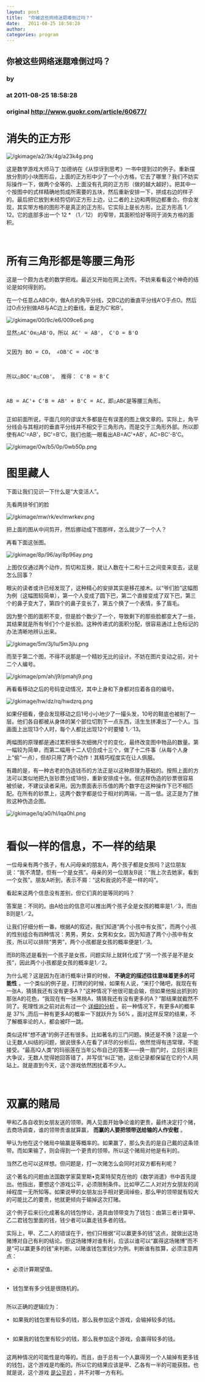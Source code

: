 ```yaml
---
layout: post
title:  "你被这些网络迷题难倒过吗？"
date:   2011-08-25 18:58:28
author: 
categories: program
---
```


## 你被这些网络迷题难倒过吗？
### by 
### at 2011-08-25 18:58:28
### original <http://www.guokr.com/article/60677/>

<div>
<div>
<h1>消失的正方形</h1>
<img alt="/gkimage/a2/3k/4g/a23k4g.png" src="http://www.guokr.com/gkimage/a2/3k/4g/a23k4g.png">
<p>这是数学游戏大师马丁·加德纳在《从惊讶到思考》一书中提到过的例子。重新摆放分割的小块图形后，上面的正方形中少了一个小方格，它去了哪里？我们不妨实际操作一下，做两个全等的、上面没有孔洞的正方形（做的越大越好）。把其中一个按图中的式样精确地剪成所需要的五块，然后重新安排一下，拼成右边的样子的。最后把它放到未经剪切的正方形上边，让二者的上边和两侧边都重合。你会发现，其实带方格的图形不是真正的正方形。它实际上是长方形，比正方形高 1／12。它的底部多出一个 12 * （1／12） 的窄带，其面积恰好等同于消失方格的面积。</p>
<div>
<div><br></div>
</div>
</div>
<div>
<h1>所有三角形都是等腰三角形</h1>
<p>这是一个颇为古老的数学把戏。最近又开始在网上流传。不妨来看看这个神奇的结论是如何得到的。</p>
<p>在一个任意△ABC中，做A点的角平分线，交BC边的垂直平分线A'O于点O。然后过O点分别做AB与AC边上的垂线，垂足为C'和B'。</p>
<img alt="/gkimage/00/9c/e6/009ce6.png" src="http://www.guokr.com/gkimage/00/9c/e6/009ce6.png">
<pre>
显然△AC'O≌△AB'O，所以 AC' = AB'， C'O = B'O

又因为 BO = CO， ∠OB'C = ∠OC'B

所以△BOC'≌△COB'。  推得： C'B = B'C

AB = AC'+ C'B = AB' + B'C = AC，即△ABC是等腰三角形。
</pre>
<p>正如前面所说，平面几何的谬误大多都是在有误差的图上做文章的。实际上，角平分线会与其相对的垂直平分线并不相交于三角形内，而是交于三角形外部。所以即使有AC'=AB'，BC'=B'C，我们也能一眼看出AB=AC'+AB'，AC=BC'-B'C。</p>
<img alt="/gkimage/0w/b5/0p/0wb50p.png" src="http://www.guokr.com/gkimage/0w/b5/0p/0wb50p.png">
</div>
<div>
<h1>图里藏人</h1>
<p>下面让我们见识一下什么是“大变活人”。</p>
<p>先看两排爷们的脸</p>
<img alt="/gkimage/mw/rk/ev/mwrkev.png" src="http://www.guokr.com/gkimage/mw/rk/ev/mwrkev.png">
<p>把上面的图从中间剪开，然后挪动成下图那样，怎么就少了一个人？</p>
<p>再看下面这张图。</p>
<img alt="/gkimage/8p/96/ay/8p96ay.png" src="http://www.guokr.com/gkimage/8p/96/ay/8p96ay.png">
<p>上图仅仅通过两个动作，剪切和互换，就让人数在十二和十三之间变来变去，这是怎么回事？</p>
<p>眼尖的读者或许已经发现了，这种精心的安排其实是移花接木。以“爷们脸”这幅图为例（这幅图较简单），第一个人变成了圆下巴，第二个直接变成了双下巴，第三个的鼻子变大了，第四个的鼻子变长了，第五个换了一个表情，多了眉毛。</p>
<p>因为整个图的面积不变，但是脸个数少了一个，导致剩下的那些脸都变大了一些，其结果就是所有爷们个个是长脸。这种传递式的面积分配，很容易通过上色标记的办法清晰地辨认出来。</p>
<img alt="/gkimage/5m/3j/lu/5m3jlu.png" src="http://www.guokr.com/gkimage/5m/3j/lu/5m3jlu.png">
<p>而至于第二个图，不得不说那是一个精妙无比的设计。不妨在图片变动之前，对十二个人编号。</p>
<img alt="/gkimage/pm/ah/j9/pmahj9.png" src="http://www.guokr.com/gkimage/pm/ah/j9/pmahj9.png">
<p>再看看移动之后的号码变动情况，其中上身和下身都对应着各自的编号。</p>
<img alt="/gkimage/hw/dz/rq/hwdzrq.png" src="http://www.guokr.com/gkimage/hw/dz/rq/hwdzrq.png">
<p>如果仔细看，便会发现移动之后1号小小地少了一撮头发，10号的鞋底也被削了一层。他们各自都被从身体的某个部位切割下一点东西，活生生拼凑出了一个人。当画面上出现13个人时，每个人都比出现12个时要矮 1／13。</p>
<p>两幅图的原理都是通过累积很多次细微尺寸的变化，最终改变图中物品的数量。第一幅较为简单，而第二幅用十二人切合成十三个，做了十二件事（从每个人身上“偷”一点），但却只用了两个动作！其精巧程度实在让人佩服。</p>
<p>有趣的是，有一种古老的伪造钱币的方法正是以这种原理为基础的。按照上面的方法可以类似地把九张钞票分成18份，重新安排成十张。但这样伪造的钞票很容易被侦破，不建议读者采用。因为票面表示币值的两个数字在这种操作下已不相匹配。在所有的钞票上，这两个数字都是位于相对的两端，一高一低。这正是为了挫败这种伪造企图。</p>
<img alt="/gkimage/lq/a0/hl/lqa0hl.png" src="http://www.guokr.com/gkimage/lq/a0/hl/lqa0hl.png">
<div>
<div><br></div>
</div>
</div>
<div>
<h1>看似一样的信息，不一样的结果</h1>
<p>一位母亲有两个孩子，有人问母亲的朋友A，两个孩子都是女孩吗？这位朋友说：“我不清楚，但有一个是女孩”。母亲的另一位朋友B说：“我上次去她家，看到一个女孩”。朋友A听到，表示不屑：“这和我说的不是一样的吗”。</p>
<p>看起来这两个信息没有差别，但它们真的是等同的吗？</p>
<p>答案是：不同的。由A给出的信息可以推出两个孩子全是女孩的概率是1／3，而由B则是1／2。</p>
<p>让我们仔细分析一番。根据A的叙述，我们知道“两个小孩中有女孩”，而两个小孩的性别组合有四种情况：男男，男女，女男和女女。因为知道了两个小孩中有女孩，所以可以排除“男男”，两个小孩都是女孩的概率便是1／3。</p>
<p>而B的陈述是看到一个孩子是女孩，问题实际上就转化成了“另一个孩子是不是女孩”，因此两个小孩都是女孩的概率是1／2。</p>
<p>为什么呢？这是因为在进行概率计算的时候， <strong>不确定的描述往往意味着更多的可能性</strong> 。一个类似的例子是，打牌的的时候，如果有人说，“来打个赌吧，我现在有一张A，猜猜我还有没有更多A？”这种情况下他很可能会输，但如果他报出抓到的那张A的花色，“我现在有一张黑桃A，猜猜我还有没有更多的A？”那结果就截然不同了。死理性派之前对此有过一个 <a href="http://www.guokr.com/article/33711/">详细的分析</a>  。前一种情况下，有更多A的概率是 37% ,而后一种有更多A的概率一下就跃升为 56% 。面对这样反常的结果，不了解概率论的人，都会被吓一跳。</p>
<p>类似这样“想不通”的例子还有很多。比如著名的三门问题。换还是不换？这是一个让无数人纠结的问题，据说很多人在看了详尽的分析后，依然觉得有违常理，不能接受。“最高IQ人类”的玛丽莲在当年公布自己的答案——换一扇门时，立刻引来巨大争议，无数人觉得她回答错了，并写信“纠正”她，这些记录都保留在它的个人网站上。就是直到今天，这个游戏依然困扰着不少人。</p>
<div>
<div><br></div>
</div>
</div>
<div>
<h1>双赢的赌局</h1>
<p>甲和乙各自收到女朋友送的领带。两人见面开始争论谁的更贵，最终决定打个赌，去商场调查，谁的领带贵谁就算赢，  <strong>而赢的人要把领带送给输的人作安慰</strong> 。</p>
<p>甲认为他在这个赌局中输赢是等概率的。如果赢了，那么失去的是自己戴的这条领带。而如果输了，则会得到一个更贵的领带。所以这个赌局对他是有利的。</p>
<p>当然乙也可以这样想。但问题是，打一次赌怎么会同时对双方都有利呢？</p>
<p>这个著名的问题由法国数学家莫里斯•克莱特契克在他的《数学消遣》书中首先提出。他指出，要想这个游戏公平，必须限制条件。比如甲乙二人对对方女朋友的阔绰程度一无所知等。如果说甲的女朋友出手相对更阔绰些，那么甲的领带就有较大的可能比乙的要贵，他就更倾向于输掉这次打赌。</p>
<p>这个例子后来衍化成著名的钱包悖论，道具由领带变为了钱包：由第三者计算甲、乙二君钱包里面的钱，钱少者可以赢走钱多者的钱。</p>
<p>实际上，甲、乙二人的错误在于，他们只根据“可以赢更多的钱”这点，就做出这场赌博对自己有利的结论。但这场赌博对谁有利，应该以谁可以“赢得这场赌博”而不是“可以赢更多的钱”来判断。以赌谁钱包里钱少为例。判断谁有胜算，必须注意两点：</p>
<pre>
• 必须计算期望值。

• 钱包里有多少钱是很随机的。
</pre>
<p>所以正确的逻辑应为：</p>
<pre>
• 如果我的钱包里有较多的钱，那么我参加这个游戏，会输掉较多的钱。

• 如果我的钱包里有较少的钱，那么我参加这个游戏，会赢得较多的钱。
</pre>
<p>这两种情况的可能性是均等的。而且，由于总有一个人赢得另一个人输掉有更多钱的钱包，这个游戏是均衡的。所以它的结果应该是甲、乙各有一半的可能获胜。也就是说，这个游戏 <a href="http://www.guokr.com/article/7976/">是公平的</a> ，并不对哪一方有利。</p>
</div>
</div>